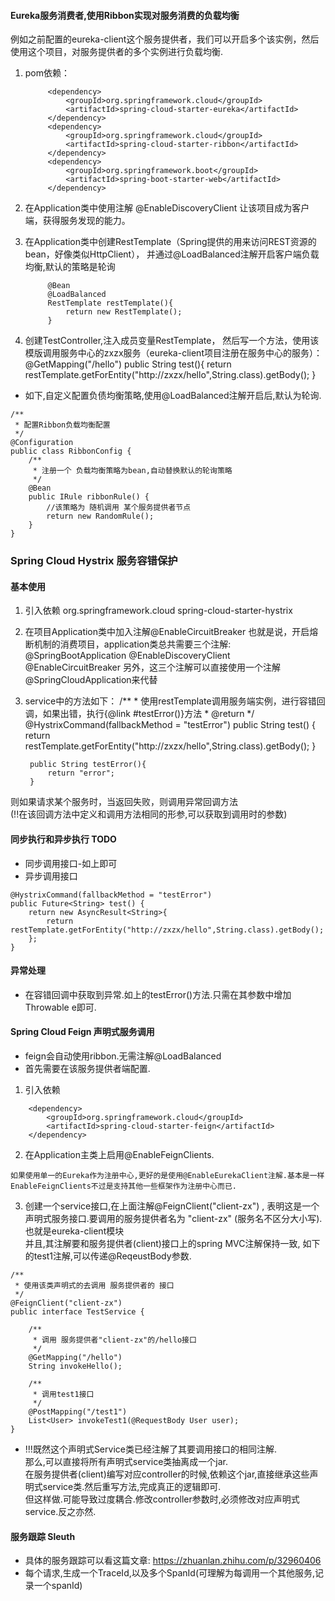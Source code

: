 #### Eureka服务消费者,使用Ribbon实现对服务消费的负载均衡
例如之前配置的eureka-client这个服务提供者，我们可以开启多个该实例，然后使用这个项目，对服务提供者的多个实例进行负载均衡.
1. pom依赖：
    
    
            <dependency>
    			<groupId>org.springframework.cloud</groupId>
    			<artifactId>spring-cloud-starter-eureka</artifactId>
    		</dependency>
    		<dependency>
    			<groupId>org.springframework.cloud</groupId>
    			<artifactId>spring-cloud-starter-ribbon</artifactId>
    		</dependency>
    		<dependency>
    			<groupId>org.springframework.boot</groupId>
    			<artifactId>spring-boot-starter-web</artifactId>
    		</dependency>
    		
2. 在Application类中使用注解 
@EnableDiscoveryClient
让该项目成为客户端，获得服务发现的能力。
3. 在Application类中创建RestTemplate（Spring提供的用来访问REST资源的bean，好像类似HttpClient），
并通过@LoadBalanced注解开启客户端负载均衡,默认的策略是轮询 


            @Bean
            @LoadBalanced
            RestTemplate restTemplate(){
                return new RestTemplate();
            }
4. 创建TestController,注入成员变量RestTemplate，
然后写一个方法，使用该模版调用服务中心的zxzx服务（eureka-client项目注册在服务中心的服务）：
     @GetMapping("/hello")
        public String test(){
            return restTemplate.getForEntity("http://zxzx/hello",String.class).getBody();
        }
        
* 如下,自定义配置负债均衡策略,使用@LoadBalanced注解开启后,默认为轮询.
>
    /**
     * 配置Ribbon负载均衡配置
     */
    @Configuration
    public class RibbonConfig {
    	/**
    	 * 注册一个 负载均衡策略为bean,自动替换默认的轮询策略
    	 */
    	@Bean
    	public IRule ribbonRule() {
    		//该策略为 随机调用 某个服务提供者节点
    		return new RandomRule();
    	}
    }
>

### Spring Cloud Hystrix 服务容错保护

#### 基本使用
1. 引入依赖
		<dependency>
			<groupId>org.springframework.cloud</groupId>
			<artifactId>spring-cloud-starter-hystrix</artifactId>
		</dependency>
2. 在项目Application类中加入注解@EnableCircuitBreaker
    也就是说，开启熔断机制的消费项目，application类总共需要三个注解:
        @SpringBootApplication
        @EnableDiscoveryClient
        @EnableCircuitBreaker
    另外，这三个注解可以直接使用一个注解@SpringCloudApplication来代替
4. service中的方法如下：
        /**
         * 使用restTemplate调用服务端实例，进行容错回调，如果出错，执行{@link #testError()}方法
         * @return
         */
        @HystrixCommand(fallbackMethod = "testError")
        public String test() {
            return restTemplate.getForEntity("http://zxzx/hello",String.class).getBody();
        }
    
        public String testError(){
            return "error";
        }
则如果请求某个服务时，当返回失败，则调用异常回调方法  
(!!在该回调方法中定义和调用方法相同的形参,可以获取到调用时的参数)

#### 同步执行和异步执行  TODO
* 同步调用接口-如上即可
* 异步调用接口
>
    @HystrixCommand(fallbackMethod = "testError")
    public Future<String> test() {
        return new AsyncResult<String>{
            return restTemplate.getForEntity("http://zxzx/hello",String.class).getBody();
        };
    }
>

#### 异常处理
* 在容错回调中获取到异常.如上的testError()方法.只需在其参数中增加Throwable e即可.

#### Spring Cloud Feign 声明式服务调用
* feign会自动使用ribbon.无需注解@LoadBalanced
* 首先需要在该服务提供者端配置.
1. 引入依赖
>
		<dependency>
			<groupId>org.springframework.cloud</groupId>
			<artifactId>spring-cloud-starter-feign</artifactId>
		</dependency>    
>
2. 在Application主类上启用@EnableFeignClients. 
>
    如果使用单一的Eureka作为注册中心,更好的是使用@EnableEurekaClient注解.基本是一样
    EnableFeignClients不过是支持其他一些框架作为注册中心而已.
>
3. 创建一个service接口,在上面注解@FeignClient("client-zx") ,
表明这是一个声明式服务接口.要调用的服务提供者名为 "client-zx" (服务名不区分大小写).也就是eureka-client模块  
并且,其注解要和服务提供者(client)接口上的spring MVC注解保持一致,
如下的test1注解,可以传递@ReqeustBody参数.
>
    /**
     * 使用该类声明式的去调用 服务提供者的 接口
     */
    @FeignClient("client-zx")
    public interface TestService {
    
    	/**
    	 * 调用 服务提供者"client-zx"的/hello接口
    	 */
    	@GetMapping("/hello")
    	String invokeHello();
    
    	/**
    	 * 调用test1接口
    	 */
    	@PostMapping("/test1")
    	List<User> invokeTest1(@RequestBody User user);
    }
>

* !!!既然这个声明式Service类已经注解了其要调用接口的相同注解.  
那么,可以直接将所有声明式service类抽离成一个jar.  
在服务提供者(client)编写对应controller的时候,依赖这个jar,直接继承这些声明式service类.然后重写方法,完成真正的逻辑即可.  
但这样做.可能导致过度耦合.修改controller参数时,必须修改对应声明式service.反之亦然.


#### 服务跟踪 Sleuth 
* 具体的服务跟踪可以看这篇文章: https://zhuanlan.zhihu.com/p/32960406
* 每个请求,生成一个TraceId,以及多个SpanId(可理解为每调用一个其他服务,记录一个spanId)




